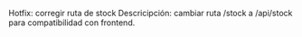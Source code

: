 Hotfix: corregir ruta de stock 
Descricipción: cambiar ruta /stock a /api/stock para compatibilidad con frontend.
